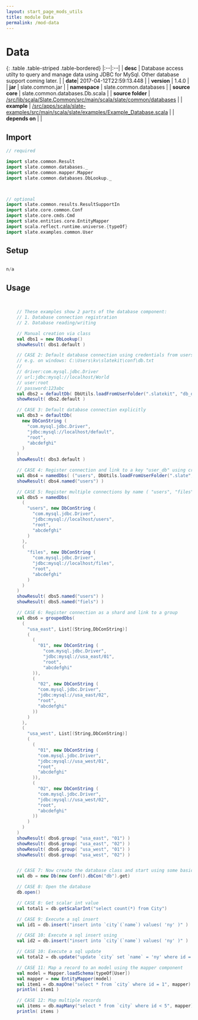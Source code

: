 ```yaml
---
layout: start_page_mods_utils
title: module Data
permalink: /mod-data
---
```


# Data

{: .table .table-striped .table-bordered}
|:--|:--|
| **desc** | Database access utilty to query and manage data using JDBC for MySql. Other database support coming later. | 
| **date**| 2017-04-12T22:59:13.448 |
| **version** | 1.4.0  |
| **jar** | slate.common.jar  |
| **namespace** | slate.common.databases  |
| **source core** | slate.common.databases.Db.scala  |
| **source folder** | [/src/lib/scala/Slate.Common/src/main/scala/slate/common/databases](https://github.com/code-helix/slatekit/tree/master/src/lib/scala/Slate.Common/src/main/scala/slate/common/databases)  |
| **example** | [/src/apps/scala/slate-examples/src/main/scala/slate/examples/Example_Database.scala](https://github.com/code-helix/slatekit/tree/master/src/apps/scala/slate-examples/src/main/scala/slate/examples/Example_Database.scala) |
| **depends on** |   |

## Import
```scala 
// required 

import slate.common.Result
import slate.common.databases._
import slate.common.mapper.Mapper
import slate.common.databases.DbLookup._



// optional 
import slate.common.results.ResultSupportIn
import slate.core.common.Conf
import slate.core.cmds.Cmd
import slate.entities.core.EntityMapper
import scala.reflect.runtime.universe.{typeOf}
import slate.examples.common.User


```

## Setup
```scala

n/a

```

## Usage
```scala


    // These examples show 2 parts of the database component:
    // 1. Database connection registration
    // 2. Database reading/writing

    // Manual creation via class
    val dbs1 = new DbLookup()
    showResult( dbs1.default )

    // CASE 2: Default database connection using credentials from users folder with content:
    // e.g. on windows: C:\Users\kv\slatekit\conf\db.txt
    //
    // driver:com.mysql.jdbc.Driver
    // url:jdbc:mysql://localhost/World
    // user:root
    // password:123abc
    val dbs2 = defaultDb( DbUtils.loadFromUserFolder(".slatekit", "db_default.txt"))
    showResult( dbs2.default )

    // CASE 3: Default database connection explicitly
    val dbs3 = defaultDb(
      new DbConString (
        "com.mysql.jdbc.Driver",
        "jdbc:mysql://localhost/default",
        "root",
        "abcdefghi"
      )
    )
    showResult( dbs3.default )

    // CASE 4: Register connection and link to a key "user_db" using credentials from user folder
    val dbs4 = namedDbs( ("users", DbUtils.loadFromUserFolder(".slate", "db_default.txt") ))
    showResult( dbs4.named("users") )

    // CASE 5: Register multiple connections by name ( "users", "files" )
    val dbs5 = namedDbs(
      (
        "users", new DbConString (
          "com.mysql.jdbc.Driver",
          "jdbc:mysql://localhost/users",
          "root",
          "abcdefghi"
        )
      ),
      (
        "files", new DbConString (
          "com.mysql.jdbc.Driver",
          "jdbc:mysql://localhost/files",
          "root",
          "abcdefghi"
        )
      )
    )
    showResult( dbs5.named("users") )
    showResult( dbs5.named("fiels") )

    // CASE 6: Register connection as a shard and link to a group
    val dbs6 = groupedDbs(
      (
        "usa_east", List[(String,DbConString)]
        (
          (
            "01", new DbConString (
              "com.mysql.jdbc.Driver",
              "jdbc:mysql://usa_east/01",
              "root",
              "abcdefghi"
          )),
          (
            "02", new DbConString (
            "com.mysql.jdbc.Driver",
            "jdbc:mysql://usa_east/02",
            "root",
            "abcdefghi"
          ))
        )
      ),
      (
        "usa_west", List[(String,DbConString)]
        (
          (
            "01", new DbConString (
            "com.mysql.jdbc.Driver",
            "jdbc:mysql://usa_west/01",
            "root",
            "abcdefghi"
          )),
          (
            "02", new DbConString (
            "com.mysql.jdbc.Driver",
            "jdbc:mysql://usa_west/02",
            "root",
            "abcdefghi"
          ))
        )
      )
    )
    showResult( dbs6.group( "usa_east", "01") )
    showResult( dbs6.group( "usa_east", "02") )
    showResult( dbs6.group( "usa_west", "01") )
    showResult( dbs6.group( "usa_west", "02") )


    // CASE 7: Now create the database class and start using some basic methods
    val db = new Db(new Conf().dbCon("db").get)

    // CASE 8: Open the database
    db.open()

    // CASE 8: Get scalar int value
    val total1 = db.getScalarInt("select count(*) from City")

    // CASE 9: Execute a sql insert
    val id1 = db.insert("insert into `city`(`name`) values( 'ny' )" )

    // CASE 10: Execute a sql insert using
    val id2 = db.insert("insert into `city`(`name`) values( 'ny' )" )

    // CASE 10: Execute a sql update
    val total2 = db.update("update `city` set `name` = 'ny' where id = 2")

    // CASE 11: Map a record to an model using the mapper component
    val model = Mapper.loadSchema(typeOf[User])
    val mapper = new EntityMapper(model)
    val item1 = db.mapOne("select * from `city` where id = 1", mapper)
    println( item1 )

    // CASE 12: Map multiple records
    val items = db.mapMany("select * from `city` where id < 5", mapper)
    println( items )

    

```

